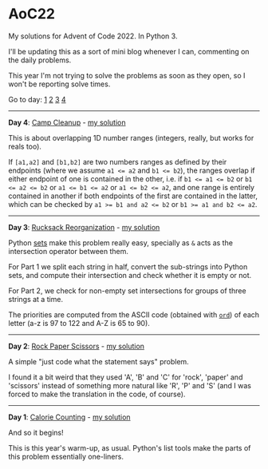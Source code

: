 # AoC22
My solutions for Advent of Code 2022. In Python 3.

I'll be updating this as a sort of mini blog whenever I can, commenting on the daily problems.

This year I'm not trying to solve the problems as soon as they open, so I won't be reporting solve times.

Go to day: [1](#day1) [2](#day2) [3](#day3) [4](#day4)

---

**Day 4**: [Camp Cleanup](https://adventofcode.com/2022/day/4)<a name="day3"></a> - [my solution](https://github.com/meithan/AoC22/blob/main/day04)

This is about overlapping 1D number ranges (integers, really, but works for reals too).

If `[a1,a2]` and `[b1,b2]` are two numbers ranges as defined by their endpoints (where we assume `a1 <= a2` and `b1 <= b2`), the ranges overlap if either endpoint of one is contained in the other, i.e. if `b1 <= a1 <= b2` or `b1 <= a2 <= b2` or `a1 <= b1 <= a2` or `a1 <= b2 <= a2`, and one range is entirely contained in another if both endpoints of the first are contained in the latter, which can be checked by `a1 >= b1 and a2 <= b2` or `b1 >= a1 and b2 <= a2`.

---

**Day 3**: [Rucksack Reorganization](https://adventofcode.com/2022/day/3)<a name="day3"></a> - [my solution](https://github.com/meithan/AoC22/blob/main/day03)

Python [sets](https://docs.python.org/3/library/stdtypes.html#set) make this problem really easy, specially as `&` acts as the intersection operator between them.

For Part 1 we split each string in half, convert the sub-strings into Python sets, and compute their intersection and check whether it is empty or not.

For Part 2, we check for non-empty set intersections for groups of three strings at a time.

The priorities are computed from the ASCII code (obtained with [`ord`](https://docs.python.org/3/library/functions.html#ord)) of each letter (a-z is 97 to 122 and A-Z is 65 to 90).

---

**Day 2**: [Rock Paper Scissors](https://adventofcode.com/2022/day/2)<a name="day2"></a> - [my solution](https://github.com/meithan/AoC22/blob/main/day02)

A simple "just code what the statement says" problem.

I found it a bit weird that they used 'A', 'B' and 'C' for 'rock', 'paper' and 'scissors' instead of something more natural like 'R', 'P' and 'S' (and I was forced to make the translation in the code, of course).

---

**Day 1**: [Calorie Counting](https://adventofcode.com/2022/day/1)<a name="day1"></a> - [my solution](https://github.com/meithan/AoC22/blob/main/day01)

And so it begins!

This is this year's warm-up, as usual. Python's list tools make the parts of this problem essentially one-liners.